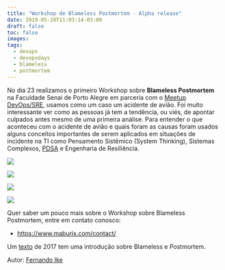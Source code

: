 ```yaml
---
title: "Workshop de Blameless Postmortem - Alpha release"
date: 2019-05-28T11:03:14-03:00
draft: false
toc: false
images:
tags: 
  - devops
  - devopsdays
  - blameless
  - postmortem
---
```


No dia 23 realizamos o primeiro Workshop sobre **Blameless Postmortem** na Faculdade Senai de Porto Alegre em parceria com o [Meetup DevOps/SRE](https://www.meetup.com/pt-BR/DevOps-SRE-Porto-Alegre/events/260669031/?eventId=260669031&from=ref), usamos como um caso um acidente de avião. Foi muito interessante ver como as pessoas já tem a tendência, ou viés, de apontar culpados antes mesmo de uma primeira análise. Para entender o que aconteceu com o acidente de avião e quais foram as causas foram usados alguns conceitos importantes de serem aplicados em situações de incidente na TI como Pensamento Sistêmico (System Thinking), Sistemas Complexos, [PDSA](https://deming.org/explore/p-d-s-a) e Engenharia de Resiliência.

![](/images/workshop_blameless_dodpoa2019_1.jpg)

![](/images/workshop_blameless_dodpoa2019_2.jpg)

![](/images/IMG_20190523_214910490.jpg)

![](/images/IMG_20190525_074501939.jpg)

Quer saber um pouco mais sobre o Workshop sobre Blameless Postmortem, entre em contato conosco:

- https://www.maburix.com/contact/

Um [texto](https://www.fernandoike.com/2017/08/21/blameless-a-culpa-n%C3%A3o-%C3%A9-sua/) de 2017 tem uma introdução sobre Blameless e Postmortem.


Autor: [Fernando Ike](www.twitter.com/fernandoike)